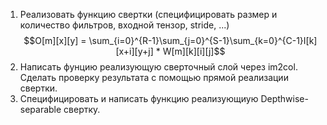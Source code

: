 1. Реализовать функцию свертки (специфицировать размер и количество фильтров, входной тензор, stride, ...)
$$O[m][x][y] = \sum_{i=0}^{R-1}\sum_{j=0}^{S-1}\sum_{k=0}^{C-1}I[k][x+i][y+j] * W[m][k][i][j]$$
2. Написать фунцию реализующую сверточный слой через im2col. Сделать проверку результата с помощью прямой реализации свертки.
3. Специфицировать и написать функцию реализующиую Depthwise-separable свертку.